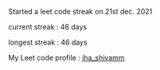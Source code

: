 Started a leet code streak on 21st dec. 2021

current streak : 46 days

longest streak : 46 days

My Leet code profile : [jha_shivamm](https://leetcode.com/jha_shivamm/)


